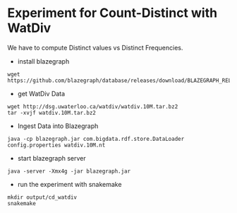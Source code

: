 # Experiment for Count-Distinct with WatDiv

We have to compute Distinct values vs Distinct Frequencies.

* install blazegraph
```
wget https://github.com/blazegraph/database/releases/download/BLAZEGRAPH_RELEASE_2_1_5/blazegraph.jar
```

* get WatDiv Data
```
wget http://dsg.uwaterloo.ca/watdiv/watdiv.10M.tar.bz2
tar -xvjf watdiv.10M.tar.bz2
```

* Ingest Data into Blazegraph
```
java -cp blazegraph.jar com.bigdata.rdf.store.DataLoader  config.properties watdiv.10M.nt
```

* start blazegraph server
```
java -server -Xmx4g -jar blazegraph.jar
```

* run the experiment with snakemake
```
mkdir output/cd_watdiv
snakemake
```
